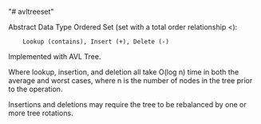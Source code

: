 "# avltreeset" 

Abstract Data Type Ordered Set (set with a total order relationship <):

        Lookup (contains), Insert (+), Delete (-)


Implemented with AVL Tree.

Where lookup, insertion, and deletion all take O(log n) time in both the average and worst cases, where n is the number of nodes in the tree prior to the operation. 

Insertions and deletions may require the tree to be rebalanced by one or more tree rotations.
